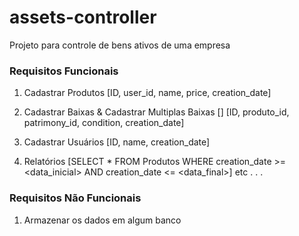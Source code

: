 # assets-controller
Projeto para controle de bens ativos de uma empresa

### Requisitos Funcionais
1. Cadastrar Produtos
[ID, user_id, name, price, creation_date]

2. Cadastrar Baixas & Cadastrar Multiplas Baixas [<quantidade>]
[ID, produto_id, patrimony_id, condition, creation_date]

3. Cadastrar Usuários
[ID, name, creation_date]

4. Relatórios
[SELECT * FROM Produtos WHERE creation_date >= <data_inicial> AND creation_date <= <data_final>]
etc . . .



### Requisitos Não Funcionais
1. Armazenar os dados em algum banco
